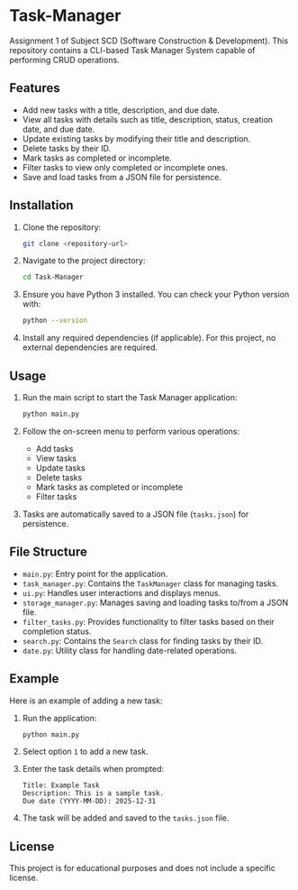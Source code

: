 # Task-Manager

Assignment 1 of Subject SCD (Software Construction & Development). This repository contains a CLI-based Task Manager System capable of performing CRUD operations.

## Features

- Add new tasks with a title, description, and due date.
- View all tasks with details such as title, description, status, creation date, and due date.
- Update existing tasks by modifying their title and description.
- Delete tasks by their ID.
- Mark tasks as completed or incomplete.
- Filter tasks to view only completed or incomplete ones.
- Save and load tasks from a JSON file for persistence.

## Installation

1. Clone the repository:
   ```bash
   git clone <repository-url>
   ```

2. Navigate to the project directory:
   ```bash
   cd Task-Manager
   ```

3. Ensure you have Python 3 installed. You can check your Python version with:
   ```bash
   python --version
   ```

4. Install any required dependencies (if applicable). For this project, no external dependencies are required.

## Usage

1. Run the main script to start the Task Manager application:
   ```bash
   python main.py
   ```

2. Follow the on-screen menu to perform various operations:
   - Add tasks
   - View tasks
   - Update tasks
   - Delete tasks
   - Mark tasks as completed or incomplete
   - Filter tasks

3. Tasks are automatically saved to a JSON file (`tasks.json`) for persistence.

## File Structure

- `main.py`: Entry point for the application.
- `task_manager.py`: Contains the `TaskManager` class for managing tasks.
- `ui.py`: Handles user interactions and displays menus.
- `storage_manager.py`: Manages saving and loading tasks to/from a JSON file.
- `filter_tasks.py`: Provides functionality to filter tasks based on their completion status.
- `search.py`: Contains the `Search` class for finding tasks by their ID.
- `date.py`: Utility class for handling date-related operations.

## Example

Here is an example of adding a new task:

1. Run the application:
   ```bash
   python main.py
   ```

2. Select option `1` to add a new task.

3. Enter the task details when prompted:
   ```
   Title: Example Task
   Description: This is a sample task.
   Due date (YYYY-MM-DD): 2025-12-31
   ```

4. The task will be added and saved to the `tasks.json` file.

## License

This project is for educational purposes and does not include a specific license.
